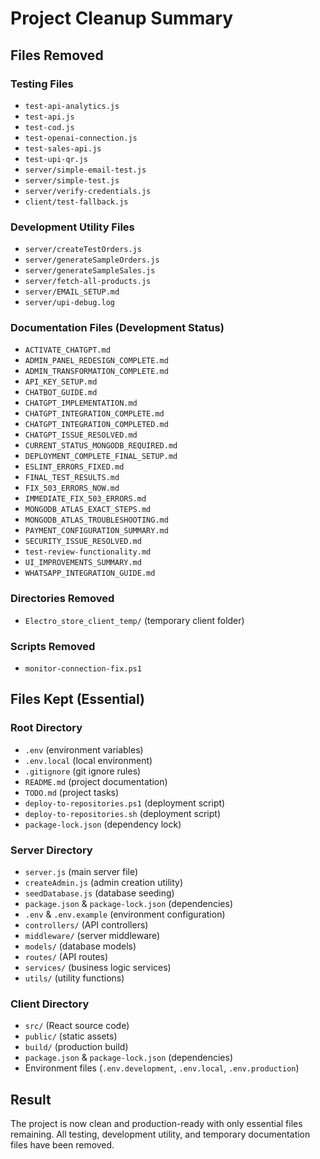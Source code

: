 # Project Cleanup Summary

## Files Removed

### Testing Files
- `test-api-analytics.js`
- `test-api.js`
- `test-cod.js`
- `test-openai-connection.js`
- `test-sales-api.js`
- `test-upi-qr.js`
- `server/simple-email-test.js`
- `server/simple-test.js`
- `server/verify-credentials.js`
- `client/test-fallback.js`

### Development Utility Files
- `server/createTestOrders.js`
- `server/generateSampleOrders.js`
- `server/generateSampleSales.js`
- `server/fetch-all-products.js`
- `server/EMAIL_SETUP.md`
- `server/upi-debug.log`

### Documentation Files (Development Status)
- `ACTIVATE_CHATGPT.md`
- `ADMIN_PANEL_REDESIGN_COMPLETE.md`
- `ADMIN_TRANSFORMATION_COMPLETE.md`
- `API_KEY_SETUP.md`
- `CHATBOT_GUIDE.md`
- `CHATGPT_IMPLEMENTATION.md`
- `CHATGPT_INTEGRATION_COMPLETE.md`
- `CHATGPT_INTEGRATION_COMPLETED.md`
- `CHATGPT_ISSUE_RESOLVED.md`
- `CURRENT_STATUS_MONGODB_REQUIRED.md`
- `DEPLOYMENT_COMPLETE_FINAL_SETUP.md`
- `ESLINT_ERRORS_FIXED.md`
- `FINAL_TEST_RESULTS.md`
- `FIX_503_ERRORS_NOW.md`
- `IMMEDIATE_FIX_503_ERRORS.md`
- `MONGODB_ATLAS_EXACT_STEPS.md`
- `MONGODB_ATLAS_TROUBLESHOOTING.md`
- `PAYMENT_CONFIGURATION_SUMMARY.md`
- `SECURITY_ISSUE_RESOLVED.md`
- `test-review-functionality.md`
- `UI_IMPROVEMENTS_SUMMARY.md`
- `WHATSAPP_INTEGRATION_GUIDE.md`

### Directories Removed
- `Electro_store_client_temp/` (temporary client folder)

### Scripts Removed
- `monitor-connection-fix.ps1`

## Files Kept (Essential)

### Root Directory
- `.env` (environment variables)
- `.env.local` (local environment)
- `.gitignore` (git ignore rules)
- `README.md` (project documentation)
- `TODO.md` (project tasks)
- `deploy-to-repositories.ps1` (deployment script)
- `deploy-to-repositories.sh` (deployment script)
- `package-lock.json` (dependency lock)

### Server Directory
- `server.js` (main server file)
- `createAdmin.js` (admin creation utility)
- `seedDatabase.js` (database seeding)
- `package.json` & `package-lock.json` (dependencies)
- `.env` & `.env.example` (environment configuration)
- `controllers/` (API controllers)
- `middleware/` (server middleware)
- `models/` (database models)
- `routes/` (API routes)
- `services/` (business logic services)
- `utils/` (utility functions)

### Client Directory
- `src/` (React source code)
- `public/` (static assets)
- `build/` (production build)
- `package.json` & `package-lock.json` (dependencies)
- Environment files (`.env.development`, `.env.local`, `.env.production`)

## Result
The project is now clean and production-ready with only essential files remaining. All testing, development utility, and temporary documentation files have been removed.